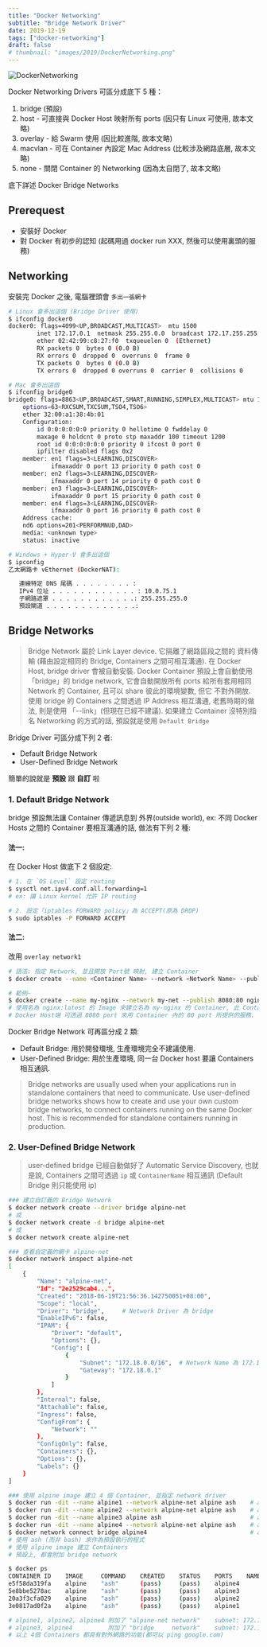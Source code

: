 ```yaml
---
title: "Docker Networking"
subtitle: "Bridge Network Driver"
date: 2019-12-19
tags: ["docker-networking"]
draft: false
# thumbnail: "images/2019/DockerNetworking.png"
---
```


![DockerNetworking](/images/2019/DockerNetworking.png)

Docker Networking Drivers 可區分成底下 5 種：

1. bridge (預設)
2. host - 可直接與 Docker Host 映射所有 ports (因只有 Linux 可使用, 故本文略)
3. overlay - 給 Swarm 使用 (因比較進階, 故本文略)
4. macvlan - 可在 Container 內設定 Mac Address (比較涉及網路底層, 故本文略)
5. none - 關閉 Container 的 Networking (因為太自閉了, 故本文略)

底下詳述 Docker Bridge Networks

<!--more-->

## Prerequest

- 安裝好 Docker
- 對 Docker 有初步的認知 (起碼用過 docker run XXX, 然後可以使用裏頭的服務)


## Networking

安裝完 Docker 之後, 電腦裡頭會 `多出一張網卡`

```bash
# Linux 會多出這個 (Bridge Driver 使用)
$ ifconfig docker0
docker0: flags=4099<UP,BROADCAST,MULTICAST>  mtu 1500
        inet 172.17.0.1  netmask 255.255.0.0  broadcast 172.17.255.255
        ether 02:42:99:c8:27:f0  txqueuelen 0  (Ethernet)
        RX packets 0  bytes 0 (0.0 B)
        RX errors 0  dropped 0  overruns 0  frame 0
        TX packets 0  bytes 0 (0.0 B)
        TX errors 0  dropped 0 overruns 0  carrier 0  collisions 0

# Mac 會多出這個
$ ifconfig bridge0
bridge0: flags=8863<UP,BROADCAST,SMART,RUNNING,SIMPLEX,MULTICAST> mtu 1500
    options=63<RXCSUM,TXCSUM,TSO4,TSO6>
    ether 32:00:a1:38:4b:01
    Configuration:
        id 0:0:0:0:0:0 priority 0 hellotime 0 fwddelay 0
        maxage 0 holdcnt 0 proto stp maxaddr 100 timeout 1200
        root id 0:0:0:0:0:0 priority 0 ifcost 0 port 0
        ipfilter disabled flags 0x2
    member: en1 flags=3<LEARNING,DISCOVER>
            ifmaxaddr 0 port 13 priority 0 path cost 0
    member: en2 flags=3<LEARNING,DISCOVER>
            ifmaxaddr 0 port 14 priority 0 path cost 0
    member: en3 flags=3<LEARNING,DISCOVER>
            ifmaxaddr 0 port 15 priority 0 path cost 0
    member: en4 flags=3<LEARNING,DISCOVER>
            ifmaxaddr 0 port 16 priority 0 path cost 0
    Address cache:
    nd6 options=201<PERFORMNUD,DAD>
    media: <unknown type>
    status: inactive

# Windows + Hyper-V 會多出這個
$ ipconfig
乙太網路卡 vEthernet (DockerNAT):

   連線特定 DNS 尾碼 . . . . . . . . :
   IPv4 位址 . . . . . . . . . . . . : 10.0.75.1
   子網路遮罩 . . . . . . . . . . . .: 255.255.255.0
   預設閘道 . . . . . . . . . . . . .:
```


## Bridge Networks

> Bridge Network 屬於 Link Layer device. 它隔離了網路區段之間的 資料傳輸 (藉由設定相同的 Bridge, Containers 之間可相互溝通). 在 Docker Host, bridge driver 會被自動安裝. Docker Container 預設上會自動使用「bridge」的 bridge network, 它會自動開放所有 ports 給所有套用相同 Network 的 Container, 且可以 share 彼此的環境變數, 但它 不對外開放.
使用 bridge 的 Containers 之間透過 IP Address 相互溝通, 老舊時期的做法, 則是使用 「--link」(但現在已經不建議).
> 如果建立 Container 沒特別指名 Networking 的方式的話, 預設就是使用 `Default Bridge`

Bridge Driver 可區分成下列 2 者:

- Default Bridge Network
- User-Defined Bridge Network

簡單的說就是 **預設** 跟 **自訂** 啦


### 1. Default Bridge Network

bridge 預設無法讓 Container 傳遞訊息到 外界(outside world), ex: 不同 Docker Hosts 之間的 Container 要相互溝通的話, 做法有下列 2 種:

#### 法一:

在 Docker Host 做底下 2 個設定:

```bash
# 1. 在 `OS Level` 設定 routing
$ sysctl net.ipv4.conf.all.forwarding=1
# ex: 讓 Linux kernel 允許 IP routing

# 2. 設定「iptables FORWARD policy」為 ACCEPT(原為 DROP)
$ sudo iptables -P FORWARD ACCEPT
```

#### 法二:

改用 `overlay network1`

```bash
# 語法: 指定 Network, 並且開放 Port號 映射, 建立 Container
$ docker create --name <Container Name> --network <Network Name> --publish <Host Port>:<Container Port>

# 範例~
$ docker create --name my-nginx --network my-net --publish 8080:80 nginx:latest
# 使用名為 nginx:latest 的 Image 來建立名為 my-nginx 的 Container, 此 Container 使用名為 my-net 的自定義 Network,
# Docker Host端 可透過 8080 port 來用 Container 內的 80 port 所提供的服務.
```

Docker Bridge Network 可再區分成 2 類:

  - Default Bridge: 用於開發環境, 生產環境完全不建議使用.
  - User-Defined Bridge: 用於生產環境, 同一台 Docker host 要讓 Containers 相互通訊.

> Bridge networks are usually used when your applications run in standalone containers that need to communicate.
> Use user-defined bridge networks shows how to create and use your own custom bridge networks, to connect containers running on the same Docker host. This is recommended for standalone containers running in production.

### 2. User-Defined Bridge Network

> user-defined bridge 已經自動做好了 Automatic Service Discovery, 也就是說,
Containers 之間可透過 `ip` 或 `ContainerName` 相互通訊 (Default Bridge 則只能使用 ip)

```bash
### 建立自訂義的 Bridge Network
$ docker network create --driver bridge alpine-net
# 或
$ docker network create -d bridge alpine-net
# 或
$ docker network create alpine-net

### 查看自定義的網卡 alpine-net
$ docker network inspect alpine-net
[
    {
        "Name": "alpine-net",
        "Id": "2e2529cab4...",
        "Created": "2018-06-19T21:56:36.142750051+08:00",
        "Scope": "local",
        "Driver": "bridge",     # Network Driver 為 bridge
        "EnableIPv6": false,
        "IPAM": {
            "Driver": "default",
            "Options": {},
            "Config": [
                {
                    "Subnet": "172.18.0.0/16",  # Network Name 為 172.18.0.0/16
                    "Gateway": "172.18.0.1"
                }
            ]
        },
        "Internal": false,
        "Attachable": false,
        "Ingress": false,
        "ConfigFrom": {
            "Network": ""
        },
        "ConfigOnly": false,
        "Containers": {},
        "Options": {},
        "Labels": {}
    }
]

### 使用 alpine image 建立 4 個 Container, 並指定 network driver
$ docker run -dit --name alpine1 --network alpine-net alpine ash    # alpine1 指定 alpine-net 網卡
$ docker run -dit --name alpine2 --network alpine-net alpine ash    # alpine2 指定 alpine-net 網卡
$ docker run -dit --name alpine3 alpine ash                         # alpine2 不指定網卡 (預設採用 bridge)
$ docker run -dit --name alpine4 --network alpine-net alpine ash    # alpine4 指定 alpine-net 網卡
$ docker network connect bridge alpine4                             # alpine4 額外附加 bridge 網卡
# 使用 ash (而非 bash) 來作為預設執行的程式
# 使用 alpine image 建立 Containers
# 預設上, 都會附加 bridge network

$ docker ps
CONTAINER ID    IMAGE     COMMAND    CREATED    STATUS    PORTS    NAMES
e5f58da319fa    alpine    "ash"      (pass)     (pass)    alpine4           # 172.18.0.4/16     172.17.0.3/16
5e8bbe5278ac    alpine    "ash"      (pass)     (pass)    alpine3           #                   172.17.0.2/16
20a3f3cfa029    alpine    "ash"      (pass)     (pass)    alpine2           # 172.18.0.3/16
3e0817ad0f2a    alpine    "ash"      (pass)     (pass)    alpine1           # 172.18.0.2/16

# alpine1, alpine2, alpine4 附加了 "alpine-net network"    subnet: 172.18.0.0/16
# alpine3, alpine4          附加了 "bridge     network"    subnet: 172.17.0.0/16
# 以上 4個 Containers 都具有對外網路的功能(都可以 ping google.com)
```
